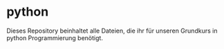 # python
Dieses Repository beinhaltet alle Dateien, die ihr für unseren Grundkurs in python Programmierung benötigt. 
